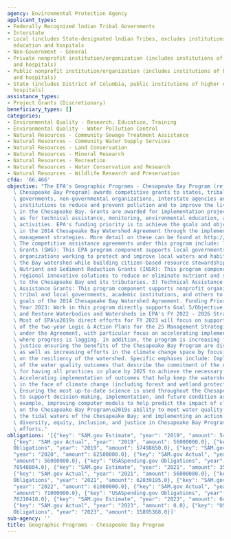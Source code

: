 ```yaml
---
agency: Environmental Protection Agency
applicant_types:
- Federally Recognized lndian Tribal Governments
- Interstate
- Local (includes State-designated lndian Tribes, excludes institutions of higher
  education and hospitals
- Non-Government - General
- Private nonprofit institution/organization (includes institutions of higher education
  and hospitals)
- Public nonprofit institution/organization (includes institutions of higher education
  and hospitals)
- State (includes District of Columbia, public institutions of higher education and
  hospitals)
assistance_types:
- Project Grants (Discretionary)
beneficiary_types: []
categories:
- Environmental Quality - Research, Education, Training
- Environmental Quality - Water Pollution Control
- Natural Resources - Community Sewage Treatment Assistance
- Natural Resources - Community Water Supply Services
- Natural Resources - Land Conservation
- Natural Resources - Mineral Research
- Natural Resources - Recreation
- Natural Resources - Water Conservation and Research
- Natural Resources - Wildlife Research and Preservation
cfda: '66.466'
objective: "The EPA's Geographic Programs - Chesapeake Bay Program (referred to as\
  \ Chesapeake Bay Program) awards competitive grants to states, tribal and local\
  \ governments, non-governmental organizations, interstate agencies and academic\
  \ institutions to reduce and prevent pollution and to improve the living resources\
  \ in the Chesapeake Bay. Grants are awarded for implementation projects, as well\
  \ as for technical assistance, monitoring, environmental education, and other related\
  \ activities. EPA's funding priority is to achieve the goals and objectives established\
  \ in the 2014 Chesapeake Bay Watershed Agreement through the implementation of the\
  \ management strategies. More detail on these can be found at http://www.chesapeakeprogress.com.\
  \ The competitive assistance agreements under this program include: 1) Small Watershed\
  \ Grants (SWG): This EPA program component supports local governments and non-governmental\
  \ organizations working to protect and improve local waters and habitats across\
  \ the Bay watershed while building citizen-based resource stewardship. 2) Innovative\
  \ Nutrient and Sediment Reduction Grants (INSR): This program component supports\
  \ regional innovative solutions to reduce or eliminate nutrient and sediment pollution\
  \ to the Chesapeake Bay and its tributaries. 3) Technical Assistance and General\
  \ Assistance Grants: This program component supports nonprofit organizations, state,\
  \ tribal and local governments, academic institutions, and others to implement the\
  \ goals of the 2014 Chesapeake Bay Watershed Agreement. Funding Priorities - Fiscal\
  \ Year 2023: Work in this program directly supports Goal 5/Objective 5.2, Protect\
  \ and Restore Waterbodies and Watersheds in EPA's FY 2022 - 2026 Strategic Plan.\
  \ Most of EPA\u2019s direct efforts for FY 2023 will focus on supporting implementation\
  \ of the two-year Logic & Action Plans for the 25 Management Strategies developed\
  \ under the Agreement, with particular focus on accelerating implementation of outcomes\
  \ where progress is lagging. In addition, the program is increasing focus on environmental\
  \ justice ensuring the benefits of the Chesapeake Bay Program are distributed equitably,\
  \ as well as increasing efforts in the climate change space by focusing initiatives\
  \ on the resiliency of the watershed. Specific emphases include: Implementation\
  \ of the water quality outcomes that describe the commitment of the Agreement signatories\
  \ for having all practices in place by 2025 to achieve the necessary pollutant reductions;\
  \ Accelerating implementation of outcomes that help keep the watershed resilient\
  \ in the face of climate change (including forest and wetland protection and restoration);\
  \ Ensuring the most up-to-date science is used throughout the Chesapeake Bay Program\
  \ to support decision-making, implementation, and future condition assessment. For\
  \ example, improving computer models to help predict the impact of climate change\
  \ on the Chesapeake Bay Program\u2019s ability to meet water quality standards in\
  \ the tidal waters of the Chesapeake Bay; and implementing an action plan to improve\
  \ diversity, equity, inclusion, and justice in Chesapeake Bay Program restoration\
  \ efforts."
obligations: '[{"key": "SAM.gov Estimate", "year": "2019", "amount": 54000000.0},
  {"key": "SAM.gov Actual", "year": "2019", "amount": 56000000.0}, {"key": "USASpending.gov
  Obligations", "year": "2019", "amount": 57498650.0}, {"key": "SAM.gov Estimate",
  "year": "2020", "amount": 62500000.0}, {"key": "SAM.gov Actual", "year": "2020",
  "amount": 56000000.0}, {"key": "USASpending.gov Obligations", "year": "2020", "amount":
  70540804.0}, {"key": "SAM.gov Estimate", "year": "2021", "amount": 35000000.0},
  {"key": "SAM.gov Actual", "year": "2021", "amount": 56000000.0}, {"key": "USASpending.gov
  Obligations", "year": "2021", "amount": 62839195.0}, {"key": "SAM.gov Estimate",
  "year": "2022", "amount": 61000000.0}, {"key": "SAM.gov Actual", "year": "2022",
  "amount": 71000000.0}, {"key": "USASpending.gov Obligations", "year": "2022", "amount":
  76210418.0}, {"key": "SAM.gov Estimate", "year": "2023", "amount": 64000000.0},
  {"key": "SAM.gov Actual", "year": "2023", "amount": 0.0}, {"key": "USASpending.gov
  Obligations", "year": "2023", "amount": 15895368.0}]'
sub-agency: ''
title: Geographic Programs - Chesapeake Bay Program
---
```

